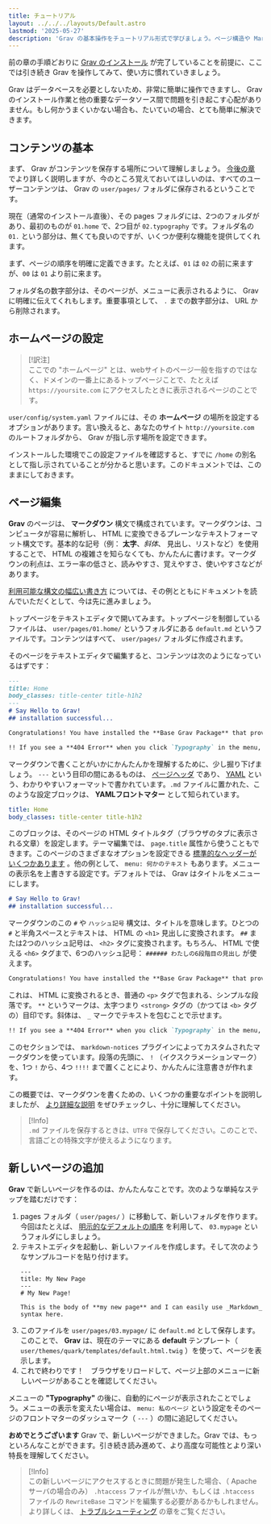 ```yaml
---
title: チュートリアル
layout: ../../../layouts/Default.astro
lastmod: '2025-05-27'
description: 'Grav の基本操作をチュートリアル形式で学びましょう。ページ構造や Markdown によるコンテンツ作成を解説します。'
---
```


前の章の手順どおりに [Grav のインストール](../03.installation/) が完了していることを前提に、ここでは引き続き Grav を操作してみて、使い方に慣れていきましょう。

Grav はデータベースを必要としないため、非常に簡単に操作できますし、 Grav のインストール作業と他の重要なデータソース間で問題を引き起こす心配がありません。もし何かうまくいかない場合も、たいていの場合、とても簡単に解決できます。

<h2 id="content-basics">コンテンツの基本</h2>

まず、 Grav がコンテンツを保存する場所について理解しましょう。 [今後の章](../06.folder-structure/) でより詳しく説明しますが、今のところ覚えておいてほしいのは、すべてのユーザーコンテンツは、 Grav の `user/pages/` フォルダに保存されるということです。

現在（通常のインストール直後）、その pages フォルダには、2つのフォルダがあり、最初のものが `01.home` で、2つ目が `02.typography` です。フォルダ名の `01.` という部分は、無くても良いのですが、いくつか便利な機能を提供してくれます。

まず、ページの順序を明確に定義できます。たとえば、`01` は `02` の前に来ますが、`00` は `01` より前に来ます。

フォルダ名の数字部分は、そのページが、メニューに表示されるように、 Grav に明確に伝えてくれもします。重要事項として、 `.` までの数字部分は、 URL から削除されます。

<h2 id="home-page-configuration">ホームページの設定</h2>

> [!訳注]  
> ここでの "ホームページ" とは、webサイトのページ一般を指すのではなく、ドメインの一番上にあるトップページことで、たとえば `https://yoursite.com` にアクセスしたときに表示されるページのことです。

`user/config/system.yaml` ファイルには、その **ホームページ** の場所を設定するオプションがあります。言い換えると、あなたのサイト `http://yoursite.com` のルートフォルダから、 Grav が指し示す場所を設定できます。

インストールした環境でこの設定ファイルを確認すると、すでに `/home` の別名として指し示されていることが分かると思います。このドキュメントでは、このままにしておきます。

<h2 id="page-editing">ページ編集</h2>

**Grav** のページは、 **マークダウン** 構文で構成されています。マークダウンは、コンピュータが容易に解析し、 HTML に変換できるプレーンなテキストフォーマット構文です。基本的な記号（例： **太字**、_斜体_、 見出し、リストなど）を使用することで、 HTML の複雑さを知らなくても、かんたんに書けます。マークダウンの利点は、エラー率の低さと、読みやすさ、覚えやすさ、使いやすさなどがあります。

[利用可能な構文の幅広い書き方](../../02.content/04.markdown/) については、その例とともにドキュメントを読んでいただくとして、今は先に進みましょう。

トップページをテキストエディタで開いてみます。トップページを制御しているファイルは、 `user/pages/01.home/` というフォルダにある `default.md` というファイルです。コンテンツはすべて、 `user/pages/` フォルダに作成されます。

そのページをテキストエディタで編集すると、コンテンツは次のようになっているはずです：

```markdown
---
title: Home
body_classes: title-center title-h1h2
---
# Say Hello to Grav!
## installation successful...

Congratulations! You have installed the **Base Grav Package** that provides a **simple page** and the default **Quark** theme to get you started.

!! If you see a **404 Error** when you click `Typography` in the menu, please refer to the [troubleshooting guide](https://learn.getgrav.org/troubleshooting/page-not-found).
```

マークダウンで書くことがいかにかんたんかを理解するために、少し掘り下げましょう。 `---` という目印の間にあるものは、 [ページヘッダ](../../02.content/02.headers/) であり、 [YAML](../../08.advanced/11.yaml/) という、わかりやすいフォーマットで書かれています。`.md` ファイルに置かれた、このような設定ブロックは、 **YAMLフロントマター** として知られています。

```yaml
title: Home
body_classes: title-center title-h1h2
```

このブロックは、そのページの HTML タイトルタグ（ブラウザのタブに表示される文章）を設定します。テーマ編集では、 `page.title` 属性から使うこともできます。このページのさまざまなオプションを設定できる [標準的なヘッダーがいくつかあります](../../02.content/02.headers/) 。他の例として、 `menu: 何かのテキスト` もあります。メニューの表示名を上書きする設定です。デフォルトでは、 Grav はタイトルをメニューにします。

```markdown
# Say Hello to Grav!
## installation successful...
```

マークダウンのこの `#` や `ハッシュ記号` 構文は、タイトルを意味します。ひとつの `#` と半角スペースとテキストは、 HTML の `<h1>` 見出しに変換されます。 `##` または2つのハッシュ記号は、 `<h2>` タグに変換されます。もちろん、 HTML で使える `<h6>` タグまで、6つのハッシュ記号： `###### わたしの6段階目の見出し` が使えます。

```markdown
Congratulations! You have installed the **Base Grav Package** that provides a **simple page** and the default **Quark** theme to get you started.
```

これは、 HTML に変換されるとき、普通の `<p>` タグで包まれる、シンプルな段落です。 `**` というマークは、太字つまり `<strong>` タグの（かつては `<b>` タグの）目印です。斜体は、 `_` マークでテキストを包むことで示せます。

```markdown
!! If you see a **404 Error** when you click `Typography` in the menu, please refer to the [troubleshooting guide](https://learn.getgrav.org/troubleshooting/page-not-found).
```

このセクションでは、 `markdown-notices` プラグインによってカスタムされたマークダウンを使っています。段落の先頭に、 `!` （イクスクラメーションマーク）を、1つ `!` から、4つ `!!!!` まで置くことにより、かんたんに注意書きが作れます。

この概要では、マークダウンを書くための、いくつかの重要なポイントを説明しましたが、 [より詳細な説明](../../02.content/04.markdown/) をぜひチェックし、十分に理解してください。

> [!Info]  
> `.md` ファイルを保存するときは、`UTF8` で保存してください。このことで、言語ごとの特殊文字が使えるようになります。

<h2 id="adding-a-new-page">新しいページの追加</h2>

**Grav** で新しいページを作るのは、かんたんなことです。次のような単純なステップを踏むだけです：

1. pages フォルダ（ `user/pages/` ）に移動して、新しいフォルダを作ります。今回はたとえば、 [明示的なデフォルトの順序](../../02.content/01.content-pages/) を利用して、 `03.mypage` というフォルダにしましょう。
2. テキストエディタを起動し、新しいファイルを作成します。そして次のようなサンプルコードを貼り付けます。
   ```
   ---
   title: My New Page
   ---
   # My New Page!
   
   This is the body of **my new page** and I can easily use _Markdown_ syntax here.
   ```
3. このファイルを `user/pages/03.mypage/` に `default.md` として保存します。このことで、 **Grav** は、現在のテーマにある **default** テンプレート（ `user/themes/quark/templates/default.html.twig` ）を使って、ページを表示します。
4. これで終わりです！　ブラウザをリロードして、ページ上部のメニューに新しいページがあることを確認してください。

メニューの **"Typography"** の後に、自動的にページが表示されたことでしょう。メニューの表示を変えたい場合は、 `menu: 私のページ` という設定をそのページのフロントマターのダッシュマーク（ `---` ）の間に追記してください。

**おめでとうございます** Grav で、新しいページができました。Grav では、もっといろんなことができます。引き続き読み進めて、より高度な可能性とより深い特長を理解してください。

> [!Info]  
> この新しいページにアクセスするときに問題が発生した場合、（ Apache サーバの場合のみ） `.htaccess` ファイルが無いか、もしくは `.htaccess` ファイルの `RewriteBase` コマンドを編集する必要があるかもしれません。より詳しくは、 [トラブルシューティング](../../11.troubleshooting/) の章をご覧ください。

